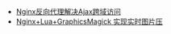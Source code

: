 - [Nginx反向代理解决Ajax跨域访问](Nginx反向代理解决Ajax跨域访问.md)
- [Nginx+Lua+GraphicsMagick 实现实时图片压](Nginx+Lua+GraphicsMagick实现实时图片压缩.md)
